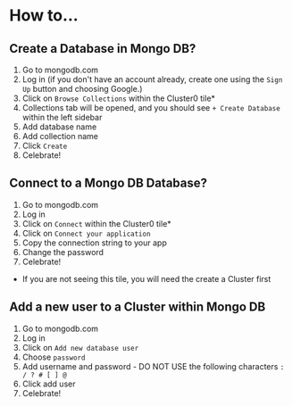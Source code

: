 # How to...

## Create a Database in Mongo DB?

1. Go to mongodb.com
2. Log in (if you don't have an account already, create one using the `Sign Up` button and choosing Google.)
3. Click on `Browse Collections` within the Cluster0 tile\*
4. Collections tab will be opened, and you should see `+ Create Database` within the left sidebar
5. Add database name
6. Add collection name
7. Click `Create`
8. Celebrate!

## Connect to a Mongo DB Database?

1. Go to mongodb.com
2. Log in
3. Click on `Connect` within the Cluster0 tile\*
4. Click on `Connect your application`
5. Copy the connection string to your app
6. Change the password
7. Celebrate!

- If you are not seeing this tile, you will need the create a Cluster first

## Add a new user to a Cluster within Mongo DB

1. Go to mongodb.com
2. Log in
3. Click on `Add new database user`
4. Choose `password`
5. Add username and password - DO NOT USE the following characters `: / ? # [ ] @`
6. Click add user
7. Celebrate!

##
